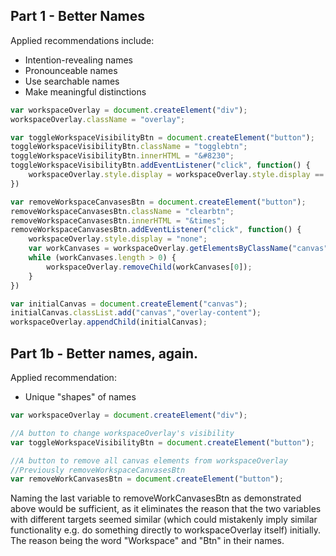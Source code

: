 ## Part 1 - Better Names

Applied recommendations include:
- Intention-revealing names
- Pronounceable names
- Use searchable names
- Make meaningful distinctions

```javascript
var workspaceOverlay = document.createElement("div");
workspaceOverlay.className = "overlay";

var toggleWorkspaceVisibilityBtn = document.createElement("button");
toggleWorkspaceVisibilityBtn.className = "togglebtn";
toggleWorkspaceVisibilityBtn.innerHTML = "&#8230";
toggleWorkspaceVisibilityBtn.addEventListener("click", function() {
    workspaceOverlay.style.display = workspaceOverlay.style.display == "none" ? "block" : "none";
})

var removeWorkspaceCanvasesBtn = document.createElement("button");
removeWorkspaceCanvasesBtn.className = "clearbtn";
removeWorkspaceCanvasesBtn.innerHTML = "&times";
removeWorkspaceCanvasesBtn.addEventListener("click", function() {
    workspaceOverlay.style.display = "none";
    var workCanvases = workspaceOverlay.getElementsByClassName("canvas");
    while (workCanvases.length > 0) {
        workspaceOverlay.removeChild(workCanvases[0]);
    }
})

var initialCanvas = document.createElement("canvas");
initialCanvas.classList.add("canvas","overlay-content");
workspaceOverlay.appendChild(initialCanvas);
```

## Part 1b - Better names, again.

Applied recommendation:
- Unique "shapes" of names

```javascript
var workspaceOverlay = document.createElement("div");

//A button to change workspaceOverlay's visibility
var toggleWorkspaceVisibilityBtn = document.createElement("button");

//A button to remove all canvas elements from workspaceOverlay
//Previously removeWorkspaceCanvasesBtn
var removeWorkCanvasesBtn = document.createElement("button");
```

Naming the last variable to removeWorkCanvasesBtn as demonstrated above would be sufficient, as it eliminates the reason that the two variables with different targets seemed similar (which could mistakenly imply similar functionality e.g. do something directly to workspaceOverlay itself) initially. The reason being the word "Workspace" and "Btn" in their names.